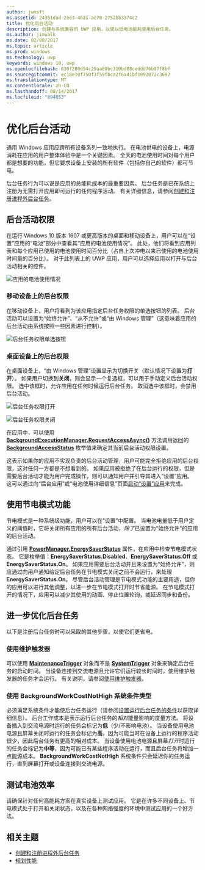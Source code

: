 ```yaml
---
author: jwmsft
ms.assetid: 24351dad-2ee3-462a-ae78-2752bb3374c2
title: 优化后台活动
description: 创建与系统兼容的 UWP 应用，以便以低电池能耗使用后台任务。
ms.author: jimwalk
ms.date: 02/08/2017
ms.topic: article
ms.prod: windows
ms.technology: uwp
keywords: windows 10, uwp
ms.openlocfilehash: 630f280d54c29aa80bc310bd88ceddd76b07f8bf
ms.sourcegitcommit: ec18e10f750f3f59fbca2f6a41bf1892072c3692
ms.translationtype: MT
ms.contentlocale: zh-CN
ms.lasthandoff: 08/14/2017
ms.locfileid: "894653"
---
```

# <a name="optimize-background-activity"></a>优化后台活动

通用 Windows 应用应跨所有设备系列一致地执行。 在电池供电的设备上，电源消耗在应用的用户整体体验中是一个关键因素。 全天的电池使用时间对每个用户都是想要的功能，但它要求设备上安装的所有软件（包括你自己的软件）都可节电。 

后台任务行为可以说是应用的总能耗成本的最重要因素。 后台任务是已在系统上注册为无需打开应用即可运行的任何程序活动。 有关详细信息，请参阅[创建和注册进程外后台任务](https://msdn.microsoft.com/windows/uwp/launch-resume/create-and-register-a-background-task)。

## <a name="background-activity-permissions"></a>后台活动权限

在运行 Windows 10 版本 1607 或更高版本的桌面和移动设备上，用户可以在“设置”应用的“电池”部分中查看其“应用的电池使用情况”。 此处，他们将看到应用列表和每个应用已使用的电池使用时间百分比（占自上次冲电以来已使用的电池使用时间量的百分比）。 对于此列表上的 UWP 应用，用户可以选择应用以打开与后台活动相关的控件。

![应用的电池使用情况](images/battery-usage-by-app.png)

### <a name="background-permissions-on-mobile"></a>移动设备上的后台权限

在移动设备上，用户将看到为该应用指定后台任务权限的单选按钮的列表。 后台活动可以设置为“始终允许”、“从不允许”或“由 Windows 管理”（这意味着应用的后台活动由系统按照一些因素进行控制）。 

![后台任务权限单选按钮](images/background-task-permissions.png)

### <a name="background-permissions-on-desktop"></a>桌面设备上的后台权限

在桌面设备上，“由 Windows 管理”设置显示为切换开关（默认情况下设置为**打开**）。 如果用户切换到**关闭**，则会显示一个复选框，可以用于手动定义后台活动权限。 选中该框时，允许应用在任何时候运行后台任务。 取消选中该框时，会禁用后台活动。

![后台任务权限打开](images/background-task-permissions-on.png)

![后台任务权限关闭](images/background-task-permissions-off.png)

在应用中，可以使用 [**BackgroundExecutionManager.RequestAccessAsync()**](https://msdn.microsoft.com/library/windows/apps/windows.applicationmodel.background.backgroundexecutionmanager.requestaccessasync.aspx) 方法调用返回的 [**BackgroundAccessStatus**](https://docs.microsoft.com/en-us/uwp/api/windows.applicationmodel.background.backgroundaccessstatus) 枚举值来确定其当前后台活动权限设置。

这表示如果你的应用不实现负责的后台活动管理，用户可能完全拒绝应用的后台权限，这对任何一方都是不想看到的。 如果应用被拒绝了在后台运行的权限，但是需要后台活动才能为用户完成操作，则可以通知用户并引导其进入“设置”应用。 这可以通过向“后台应用”或“电池使用详细信息”页面[启动“设置”应用](https://docs.microsoft.com/en-us/windows/uwp/launch-resume/launch-settings-app)来完成。

## <a name="work-with-the-battery-saver-feature"></a>使用节电模式功能
节电模式是一种系统级功能，用户可以在“设置”中配置。 当电池电量低于用户定义的阈值时，它将关闭所有应用的所有后台活动，*除了*已设置为“始终允许”的应用的后台活动。

通过引用 [**PowerManager.EnergySaverStatus**](https://docs.microsoft.com/en-us/uwp/api/windows.system.power.energysaverstatus) 属性，在应用中检查节电模式状态。 它是枚举值：**EnergySaverStatus.Disabled**、**EnergySaverStatus.Off** 或 **EnergySaverStatus.On**。 如果应用需要后台活动并且未设置为“始终允许”，则应通过向用户通知给定后台任务在节电模式关闭之前不会运行，来处理 **EnergySaverStatus.On**。 尽管后台活动管理是节电模式功能的主要用途，但你的应用可以进行其他调整，以进一步在节电模式打开时节省能源。  在节电模式打开的情况下，应用可以减少其使用的动画、停止位置轮询，或延迟同步和备份。 

## <a name="further-optimize-background-tasks"></a>进一步优化后台任务
以下是注册后台任务时可以采取的其他步骤，以使它们更省电。

### <a name="use-a-maintenance-trigger"></a>使用维护触发器 
可以使用 [**MaintenanceTrigger**](https://msdn.microsoft.com/library/windows/apps/windows.applicationmodel.background.maintenancetrigger.aspx) 对象而不是 [**SystemTrigger**](https://msdn.microsoft.com/library/windows/apps/windows.applicationmodel.background.systemtrigger.aspx) 对象来确定后台任务的启动时间。 当设备连接到交流电源且允许它们运行较长时间时，使用维护触发器的任务才会运行。 有关说明，请参阅[使用维护触发器](https://msdn.microsoft.com/windows/uwp/launch-resume/use-a-maintenance-trigger)。

### <a name="use-the-backgroundworkcostnothigh-system-condition-type"></a>使用 **BackgroundWorkCostNotHigh** 系统条件类型
必须满足系统条件才能使后台任务运行（请参阅[设置运行后台任务的条件](https://msdn.microsoft.com/windows/uwp/launch-resume/set-conditions-for-running-a-background-task)以获取详细信息）。 后台工作成本是表示运行后台任务的*相对*能量影响的度量方法。 将设备插入到交流电源时运行的任务会标记为**低**（少/不影响电池）。 当设备使用电池电源且屏幕关闭时运行的任务会标记为**高**，因为可能当时在设备上运行的程序活动很少，因此后台任务有更高的相对成本。 当设备使用电池电源且屏幕*打开*时运行的任务会标记为**中等**，因为可能已有某些程序活动在运行，而且后台任务将增加一点能源成本。 **BackgroundWorkCostNotHigh** 系统条件只会延迟你的任务运行，直到屏幕打开或设备连接到交流电源。

## <a name="test-battery-efficiency"></a>测试电池效率

请确保针对任何高能耗方案在真实设备上测试应用。 它是在许多不同设备上、节电模式处于打开和关闭状态，以及在各种网络强度的环境中测试应用的一个好方法。

## <a name="related-topics"></a>相关主题

* [创建和注册进程外后台任务](https://msdn.microsoft.com/windows/uwp/launch-resume/create-and-register-a-background-task)  
* [规划性能](https://msdn.microsoft.com/windows/uwp/debug-test-perf/planning-and-measuring-performance)  

